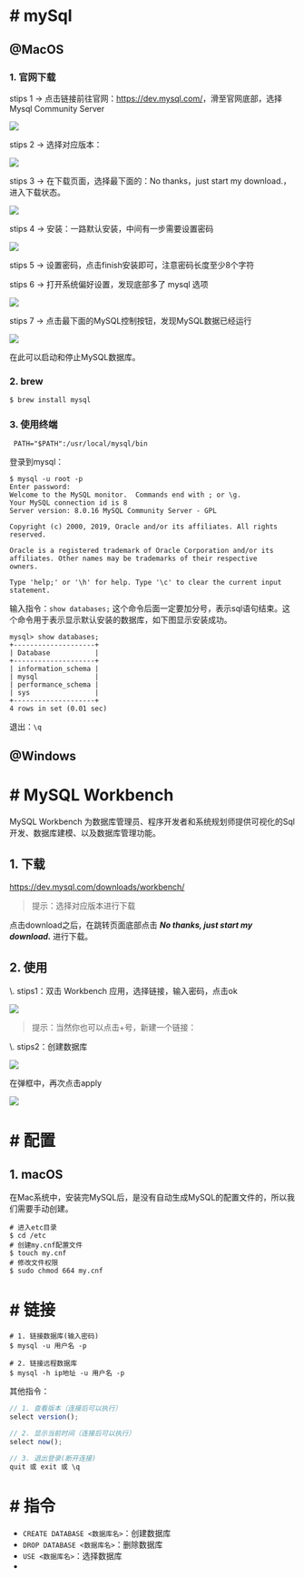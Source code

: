 # # mySql

## @MacOS

### 1. 官网下载

stips 1 -> 点击链接前往官网：<https://dev.mysql.com/>，滑至官网底部，选择 Mysql Community Server

![](./IMGS/install_mac_1.jpg)

stips 2 -> 选择对应版本：

![](./IMGS/install_mac_2.jpg)

stips 3 -> 在下载页面，选择最下面的：No thanks，just start my download.，进入下载状态。

![](./IMGS/install_mac_3.jpg)

stips 4 -> 安装：一路默认安装，中间有一步需要设置密码

![](./IMGS/install_mac_4.jpg)

stips 5 -> 设置密码，点击finish安装即可，注意密码长度至少8个字符

stips 6 -> 打开系统偏好设置，发现底部多了 mysql 选项

![](./IMGS/install_mac_5.jpg)

stips 7 -> 点击最下面的MySQL控制按钮，发现MySQL数据已经运行

![](./IMGS/install_mac_6.jpg)

在此可以启动和停止MySQL数据库。

### 2. brew

```shell
$ brew install mysql
```

### 3. 使用终端

```shell
 PATH="$PATH":/usr/local/mysql/bin 
```

登录到mysql：

```shell
$ mysql -u root -p
Enter password: 
Welcome to the MySQL monitor.  Commands end with ; or \g.
Your MySQL connection id is 8
Server version: 8.0.16 MySQL Community Server - GPL

Copyright (c) 2000, 2019, Oracle and/or its affiliates. All rights reserved.

Oracle is a registered trademark of Oracle Corporation and/or its
affiliates. Other names may be trademarks of their respective
owners.

Type 'help;' or '\h' for help. Type '\c' to clear the current input statement.
```

输入指令：`show databases;` 这个命令后面一定要加分号，表示sql语句结束。这个命令用于表示显示默认安装的数据库，如下图显示安装成功。

```shell
mysql> show databases;
+--------------------+
| Database           |
+--------------------+
| information_schema |
| mysql              |
| performance_schema |
| sys                |
+--------------------+
4 rows in set (0.01 sec)
```

退出：`\q`

## @Windows

# # MySQL Workbench

MySQL Workbench 为数据库管理员、程序开发者和系统规划师提供可视化的Sql开发、数据库建模、以及数据库管理功能。

## 1. 下载

<https://dev.mysql.com/downloads/workbench/>

> 提示：选择对应版本进行下载

点击download之后，在跳转页面底部点击 ***No thanks, just start my download.***  进行下载。

## 2. 使用

\\. stips1：双击 Workbench 应用，选择链接，输入密码，点击ok

![](./IMGS/workbench_login.png)

> 提示：当然你也可以点击+号，新建一个链接：

\\. stips2：创建数据库

![](./IMGS/workbench_create_database_1.png)

在弹框中，再次点击apply

![](./IMGS/workbench_create_database_2.png)

# # 配置

## 1. macOS

 在Mac系统中，安装完MySQL后，是没有自动生成MySQL的配置文件的，所以我们需要手动创建。

```shell
# 进入etc目录
$ cd /etc
# 创建my.cnf配置文件
$ touch my.cnf
# 修改文件权限
$ sudo chmod 664 my.cnf 
```

# # 链接

```shell
# 1. 链接数据库(输入密码)
$ mysql -u 用户名 -p 

# 2. 链接远程数据库
$ mysql -h ip地址 -u 用户名 -p
```

其他指令：

```js
// 1. 查看版本（连接后可以执行）
select version();

// 2. 显示当前时间（连接后可以执行）
select now();

// 3. 退出登录(断开连接)
quit 或 exit 或 \q
```



# # 指令

- `CREATE DATABASE <数据库名>`：创建数据库
- `DROP DATABASE <数据库名>`：删除数据库
- `USE <数据库名>`：选择数据库
- 













































